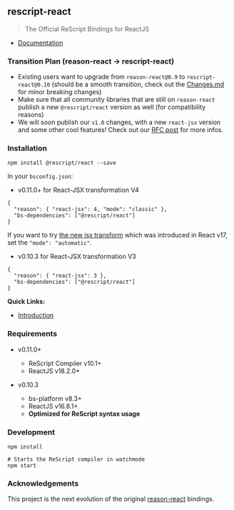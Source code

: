 ## rescript-react

> The Official ReScript Bindings for ReactJS

- [Documentation](https://rescript-lang.org/docs/react/latest/introduction)

### Transition Plan (reason-react -> rescript-react)

- Existing users want to upgrade from `reason-react@0.9` to `rescript-react@0.10` (should be a smooth transition, check out the [Changes.md](./Changes.md) for minor breaking changes)
- Make sure that all community libraries that are still on `reason-react` publish a new `@rescript/react` version as well (for compatibility reasons)
- We will soon publish our `v1.0` changes, with a new `react-jsx` version and some other cool features! Check out our [RFC post](https://forum.rescript-lang.org/t/rfc-rescript-react/901) for more infos.

### Installation

```
npm install @rescript/react --save
```

In your `bsconfig.json`:

- v0.11.0+ for React-JSX transformation V4

```
{
  "reason": { "react-jsx": 4, "mode": "classic" },
  "bs-dependencies": ["@rescript/react"]
}
```

If you want to try [the new jsx transform](https://reactjs.org/blog/2020/09/22/introducing-the-new-jsx-transform.html) which was introduced in React v17, set the `"mode": "automatic"`.

- v0.10.3 for React-JSX transformation V3

```
{
  "reason": { "react-jsx": 3 },
  "bs-dependencies": ["@rescript/react"]
}
```

**Quick Links:**

- [Introduction](https://rescript-lang.org/docs/react/latest/introduction)

### Requirements

- v0.11.0+

  - ReScript Compiler v10.1+
  - ReactJS v18.2.0+

- v0.10.3

  - bs-platform v8.3+
  - ReactJS v16.8.1+
  - **Optimized for ReScript syntax usage**

### Development

```
npm install

# Starts the ReScript compiler in watchmode
npm start
```

### Acknowledgements

This project is the next evolution of the original [reason-react](https://github.com/reasonml/reason-react) bindings.
